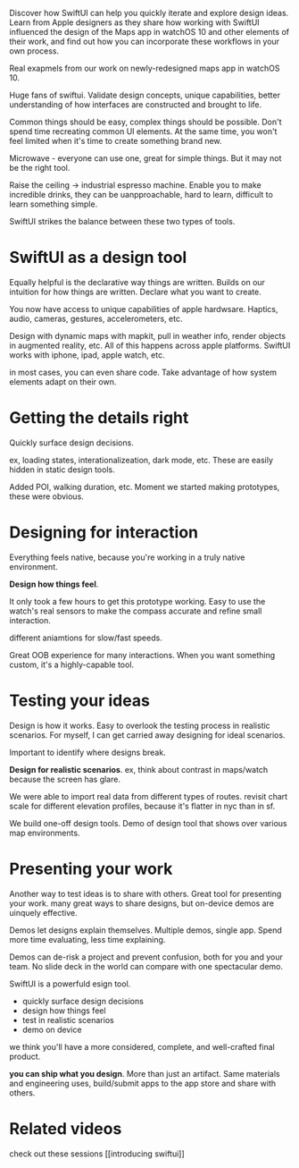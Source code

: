 Discover how SwiftUI can help you quickly iterate and explore design ideas. Learn from Apple designers as they share how working with SwiftUI influenced the design of the Maps app in watchOS 10 and other elements of their work, and find out how you can incorporate these workflows in your own process.

Real exapmels from our work on newly-redesigned maps app in watchOS 10.

Huge fans of swiftui.  Validate design concepts, unique capabilities, better understanding of how interfaces are constructed and brought to life.  

Common things should be easy, complex things should be possible.  Don't spend time recreating common UI elements.  At the same time, you won't feel limited when it's time to create something brand new.

Microwave - everyone can use one, great for simple things.  But it may not be the right tool.

Raise the ceiling -> industrial espresso machine.  Enable you to make incredible drinks, they can be uanpproachable, hard to learn, difficult to learn something simple.

SwiftUI strikes the balance between these two types of tools.

# SwiftUI as a design tool

Equally helpful is the declarative way things are written.  Builds on our intuition for how things are written.  Declare what you want to create.

You now have access to unique capabilities of apple hardwsare.  Haptics, audio, cameras, gestures, accelerometers, etc.

Design with dynamic maps with mapkit, pull in weather info, render objects in augmented reality, etc.  All of this happens across apple platforms.  SwiftUI works with iphone, ipad, apple watch, etc.

in most cases, you can even share code.  Take advantage of how system elements adapt on their own.

# Getting the details right

Quickly surface design decisions.

ex, loading states, interationalizeation, dark mode, etc.  These are easily hidden in static  design tools.

Added POI, walking duration, etc.  Moment we started making prototypes, these were obvious.

# Designing for interaction

Everything feels native, because you're working in a truly native environment.  

**Design how things feel**.

It only took a few hours to get this prototype working.  Easy to use the watch's real sensors to make the compass accurate and refine small interaction.

different aniamtions for slow/fast speeds.  

Great OOB experience for many interactions.  When you want something custom, it's a highly-capable tool.  

# Testing your ideas

Design is how it works.  Easy to overlook the testing process in realistic scenarios.  For myself, I can get carried away designing for ideal scenarios.  

Important to identify where designs break.

**Design for realistic scenarios**.  ex, think about contrast in maps/watch because the screen has glare.

We were able to import real data from different types of routes.  revisit chart scale for different elevation profiles, because it's flatter in nyc than in sf.

We build one-off design tools.  Demo of design tool that shows over various map environments.  

# Presenting your work

Another way to test ideas is to share with others. Great tool for presenting your work.  many great ways to share designs, but on-device demos are uinquely effective.

Demos let designs explain themselves.  Multiple demos, single app.  Spend more time evaluating, less time explaining. 

Demos can de-risk a project and prevent confusion, both for you and your team.  No slide deck in the world can compare with one spectacular demo.

SwiftUI is a powerfuld esign tool.
* quickly surface design decisions
* design how things feel
* test in realistic scenarios
* demo on device

we think you'll have a more considered, complete, and well-crafted final product.  

**you can ship what you design**.  More than just an artifact.  Same materials and engineering uses, build/submit apps to the app store and share with others.

# Related videos

check out these sessions
[[introducing swiftui]]

